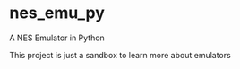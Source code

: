 # nes_emu_py
A NES Emulator in Python

This project is just a sandbox to learn more about emulators
